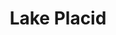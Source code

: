 ---
title:			"Lake Placid"
post_path:	2017-02-25-lake-placid
date_start:	2017/02/25
date_end:		2017/02/27
lat:        44.2844
lon:        -74.0037
metadata:
  - year: 2017
  - cities:
      - Lake Placid
  - states:
      - New York
  - countries:
      - United States
  - continents:
      - North America
  - regions:
      - United States
photos:
  - ext:		01.jpg
    class:	vertical
  - ext:    02.jpg
    class:  horizontal
---
